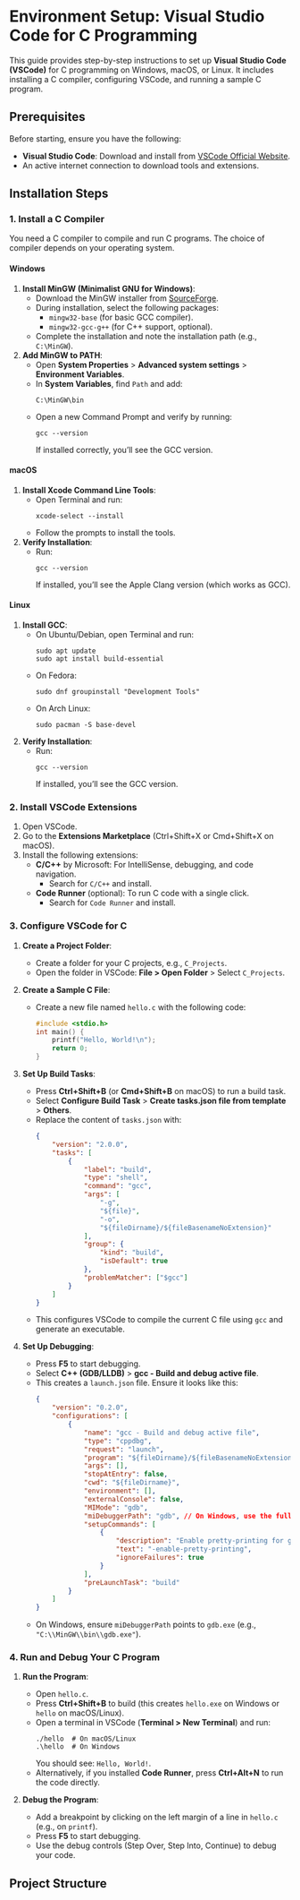 # Environment Setup: Visual Studio Code for C Programming

This guide provides step-by-step instructions to set up **Visual Studio Code (VSCode)** for C programming on Windows, macOS, or Linux. It includes installing a C compiler, configuring VSCode, and running a sample C program.

## Prerequisites
Before starting, ensure you have the following:
- **Visual Studio Code**: Download and install from [VSCode Official Website](https://code.visualstudio.com/).
- An active internet connection to download tools and extensions.

## Installation Steps

### 1. Install a C Compiler
You need a C compiler to compile and run C programs. The choice of compiler depends on your operating system.

#### **Windows**
1. **Install MinGW (Minimalist GNU for Windows)**:
   - Download the MinGW installer from [SourceForge](https://sourceforge.net/projects/mingw/).
   - During installation, select the following packages:
     - `mingw32-base` (for basic GCC compiler).
     - `mingw32-gcc-g++` (for C++ support, optional).
   - Complete the installation and note the installation path (e.g., `C:\MinGW`).
2. **Add MinGW to PATH**:
   - Open **System Properties** > **Advanced system settings** > **Environment Variables**.
   - In **System Variables**, find `Path` and add:
     ```
     C:\MinGW\bin
     ```
   - Open a new Command Prompt and verify by running:
     ```
     gcc --version
     ```
     If installed correctly, you’ll see the GCC version.

#### **macOS**
1. **Install Xcode Command Line Tools**:
   - Open Terminal and run:
     ```
     xcode-select --install
     ```
   - Follow the prompts to install the tools.
2. **Verify Installation**:
   - Run:
     ```
     gcc --version
     ```
     If installed, you’ll see the Apple Clang version (which works as GCC).

#### **Linux**
1. **Install GCC**:
   - On Ubuntu/Debian, open Terminal and run:
     ```
     sudo apt update
     sudo apt install build-essential
     ```
   - On Fedora:
     ```
     sudo dnf groupinstall "Development Tools"
     ```
   - On Arch Linux:
     ```
     sudo pacman -S base-devel
     ```
2. **Verify Installation**:
   - Run:
     ```
     gcc --version
     ```
     If installed, you’ll see the GCC version.

### 2. Install VSCode Extensions
1. Open VSCode.
2. Go to the **Extensions Marketplace** (Ctrl+Shift+X or Cmd+Shift+X on macOS).
3. Install the following extensions:
   - **C/C++** by Microsoft: For IntelliSense, debugging, and code navigation.
     - Search for `C/C++` and install.
   - **Code Runner** (optional): To run C code with a single click.
     - Search for `Code Runner` and install.

### 3. Configure VSCode for C
1. **Create a Project Folder**:
   - Create a folder for your C projects, e.g., `C_Projects`.
   - Open the folder in VSCode: **File > Open Folder** > Select `C_Projects`.
2. **Create a Sample C File**:
   - Create a new file named `hello.c` with the following code:
     ```c
     #include <stdio.h>
     int main() {
         printf("Hello, World!\n");
         return 0;
     }
     ```
3. **Set Up Build Tasks**:
   - Press **Ctrl+Shift+B** (or **Cmd+Shift+B** on macOS) to run a build task.
   - Select **Configure Build Task** > **Create tasks.json file from template** > **Others**.
   - Replace the content of `tasks.json` with:
     ```json
     {
         "version": "2.0.0",
         "tasks": [
             {
                 "label": "build",
                 "type": "shell",
                 "command": "gcc",
                 "args": [
                     "-g",
                     "${file}",
                     "-o",
                     "${fileDirname}/${fileBasenameNoExtension}"
                 ],
                 "group": {
                     "kind": "build",
                     "isDefault": true
                 },
                 "problemMatcher": ["$gcc"]
             }
         ]
     }
     ```
   - This configures VSCode to compile the current C file using `gcc` and generate an executable.

4. **Set Up Debugging**:
   - Press **F5** to start debugging.
   - Select **C++ (GDB/LLDB)** > **gcc - Build and debug active file**.
   - This creates a `launch.json` file. Ensure it looks like this:
     ```json
     {
         "version": "0.2.0",
         "configurations": [
             {
                 "name": "gcc - Build and debug active file",
                 "type": "cppdbg",
                 "request": "launch",
                 "program": "${fileDirname}/${fileBasenameNoExtension}",
                 "args": [],
                 "stopAtEntry": false,
                 "cwd": "${fileDirname}",
                 "environment": [],
                 "externalConsole": false,
                 "MIMode": "gdb",
                 "miDebuggerPath": "gdb", // On Windows, use the full path, e.g., "C:\\MinGW\\bin\\gdb.exe"
                 "setupCommands": [
                     {
                         "description": "Enable pretty-printing for gdb",
                         "text": "-enable-pretty-printing",
                         "ignoreFailures": true
                     }
                 ],
                 "preLaunchTask": "build"
             }
         ]
     }
     ```
   - On Windows, ensure `miDebuggerPath` points to `gdb.exe` (e.g., `"C:\\MinGW\\bin\\gdb.exe"`).

### 4. Run and Debug Your C Program
1. **Run the Program**:
   - Open `hello.c`.
   - Press **Ctrl+Shift+B** to build (this creates `hello.exe` on Windows or `hello` on macOS/Linux).
   - Open a terminal in VSCode (**Terminal > New Terminal**) and run:
     ```
     ./hello  # On macOS/Linux
     .\hello  # On Windows
     ```
     You should see: `Hello, World!`.
   - Alternatively, if you installed **Code Runner**, press **Ctrl+Alt+N** to run the code directly.

2. **Debug the Program**:
   - Add a breakpoint by clicking on the left margin of a line in `hello.c` (e.g., on `printf`).
   - Press **F5** to start debugging.
   - Use the debug controls (Step Over, Step Into, Continue) to debug your code.

## Project Structure
